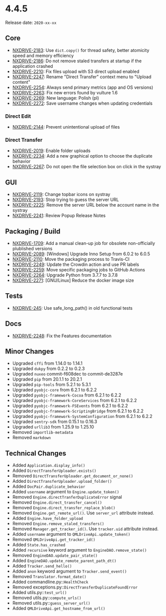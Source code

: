 # 4.4.5

Release date: `2020-xx-xx`

## Core

- [NXDRIVE-2183](https://jira.nuxeo.com/browse/NXDRIVE-2183): Use `dict.copy()` for thread safety, better atomicity speed and memory efficiency
- [NXDRIVE-2186](https://jira.nuxeo.com/browse/NXDRIVE-2186): Do not remove staled transfers at startup if the application crashed
- [NXDRIVE-2210](https://jira.nuxeo.com/browse/NXDRIVE-2210): Fix files upload with S3 direct upload enabled
- [NXDRIVE-2247](https://jira.nuxeo.com/browse/NXDRIVE-2247): Rename "Direct Transfer" context menu to "Upload content"
- [NXDRIVE-2254](https://jira.nuxeo.com/browse/NXDRIVE-2254): Always send primary metrics (app and OS versions)
- [NXDRIVE-2263](https://jira.nuxeo.com/browse/NXDRIVE-2263): Fix new errors found by vulture 1.6
- [NXDRIVE-2269](https://jira.nuxeo.com/browse/NXDRIVE-2269): New language: Polish (pl)
- [NXDRIVE-2272](https://jira.nuxeo.com/browse/NXDRIVE-2272): Save username changes when updating credentials

### Direct Edit

- [NXDRIVE-2144](https://jira.nuxeo.com/browse/NXDRIVE-2144): Prevent unintentional upload of files

### Direct Transfer

- [NXDRIVE-2019](https://jira.nuxeo.com/browse/NXDRIVE-2019): Enable folder uploads
- [NXDRIVE-2234](https://jira.nuxeo.com/browse/NXDRIVE-2234): Add a new graphical option to choose the duplicate behavior
- [NXDRIVE-2267](https://jira.nuxeo.com/browse/NXDRIVE-2267): Do not open the file selection box on click in the systray

## GUI

- [NXDRIVE-2119](https://jira.nuxeo.com/browse/NXDRIVE-2119): Change topbar icons on systray
- [NXDRIVE-2193](https://jira.nuxeo.com/browse/NXDRIVE-2193): Stop trying to guess the server URL
- [NXDRIVE-2225](https://jira.nuxeo.com/browse/NXDRIVE-2225): Remove the server URL below the account name in the systray
- [NXDRIVE-2241](https://jira.nuxeo.com/browse/NXDRIVE-2241): Review Popup Release Notes

## Packaging / Build

- [NXDRIVE-1709](https://jira.nuxeo.com/browse/NXDRIVE-1709): Add a manual clean-up job for obsolete non-officially plublished versions
- [NXDRIVE-2089](https://jira.nuxeo.com/browse/NXDRIVE-2089): [Windows] Upgrade Inno Setup from 6.0.2 to 6.0.5
- [NXDRIVE-2110](https://jira.nuxeo.com/browse/NXDRIVE-2110): Move the packaging process to Travis-CI
- [NXDRIVE-2249](https://jira.nuxeo.com/browse/NXDRIVE-2249): Update the Crowdin action and use PR labels
- [NXDRIVE-2259](https://jira.nuxeo.com/browse/NXDRIVE-2259): Move specific packaging jobs to GitHub Actions
- [NXDRIVE-2264](https://jira.nuxeo.com/browse/NXDRIVE-2264): Upgrade Python from 3.7.7 to 3.7.8
- [NXDRIVE-2271](https://jira.nuxeo.com/browse/NXDRIVE-2271): [GNU/Linux] Reduce the docker image size

## Tests

- [NXDRIVE-245](https://jira.nuxeo.com/browse/NXDRIVE-2245): Use safe_long_path() in old functional tests

## Docs

- [NXDRIVE-2248](https://jira.nuxeo.com/browse/NXDRIVE-2248): Fix the Features documentation

## Minor Changes

- Upgraded `cffi` from 1.14.0 to 1.14.1
- Upgraded `dukpy` from 0.2.2 to 0.2.3
- Upgraded `nuxeo` commit-f608dec to commit-de3287e
- Upgraded `pip` from 20.1.1 to 20.2.1
- Upgraded `pip-tools` from 5.2.1 to 5.3.1
- Upgraded `pyobjc-core` from 6.2.1 to 6.2.2
- Upgraded `pyobjc-framework-Cocoa` from 6.2.1 to 6.2.2
- Upgraded `pyobjc-framework-CoreServices` from 6.2.1 to 6.2.2
- Upgraded `pyobjc-framework-FSEvents` from 6.2.1 to 6.2.2
- Upgraded `pyobjc-framework-ScriptingBridge` from 6.2.1 to 6.2.2
- Upgraded `pyobjc-framework-SystemConfiguration` from 6.2.1 to 6.2.2
- Upgraded `sentry-sdk` from 0.15.1 to 0.16.3
- Upgraded `urllib3` from 1.25.9 to 1.25.10
- Removed `importlib-metadata`
- Removed `markdown`

## Technical Changes

- Added `Application.display_info()`
- Added `DirectTransferUploader.exists()`
- Removed `DirectTransferUploader.get_document_or_none()`
- Added `DirectTransferUploader.upload_folder()`
- Added `DocPair.duplicate_behavior`
- Added `username` argument to `Engine.update_token()`
- Removed `Engine.directTranferDuplicateError` signal
- Removed `Engine.direct_transfer_cancel()`
- Removed `Engine.direct_transfer_replace_blob()`
- Removed `Engine.get_remote_url()`. Use `server_url` attribute instead.
- Added `Engine.have_folder_upload`
- Removed `Engine.remove_staled_transfers()`
- Removed `Manager.get_tracker_id()`. Use `tracker.uid` attribute instead.
- Added `username` argument to `QMLDriveApi.update_token()`
- Removed `QMLDriveApi.get_tracker_id()`
- Added `State.has_crashed`
- Added `recursive` keyword argument to `EngineDAO.remove_state()`
- Removed `EngineDAO.update_pair_state()`
- Added `EngineDAO.update_remote_parent_path_dt()`
- Added `Tracker.send_hello()`
- Added `anon` keyword argument to `Tracker.send_event()`
- Removed `Translator.format_date()`
- Added commandline.py::`HealthCheck`
- Removed exceptions.py::`DirectTransferDuplicateFoundError`
- Added utils.py::`test_url()`
- Removed utils.py::`compute_urls()`
- Removed utils.py::`guess_server_url()`
- Added `QMLDriveApi.get_hostname_from_url()`
